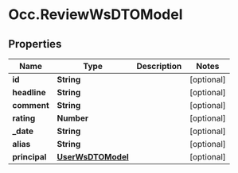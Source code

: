 # Occ.ReviewWsDTOModel

## Properties
Name | Type | Description | Notes
------------ | ------------- | ------------- | -------------
**id** | **String** |  | [optional] 
**headline** | **String** |  | [optional] 
**comment** | **String** |  | [optional] 
**rating** | **Number** |  | [optional] 
**_date** | **String** |  | [optional] 
**alias** | **String** |  | [optional] 
**principal** | [**UserWsDTOModel**](UserWsDTOModel.md) |  | [optional] 


